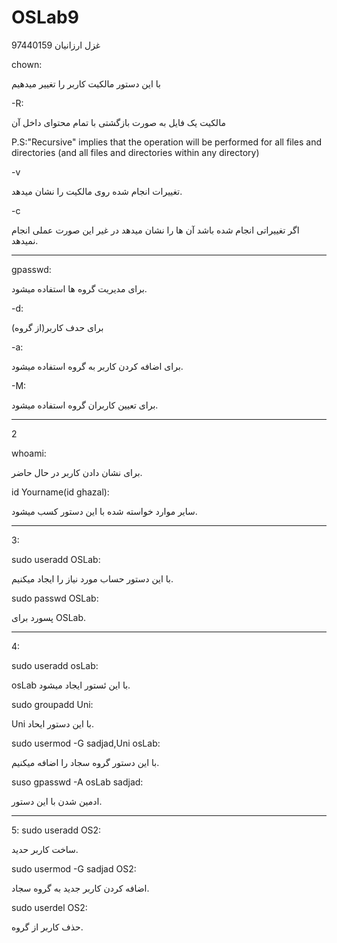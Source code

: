 # OSLab9
غزل ارزانیان 97440159

chown:

با این دستور مالکیت کاربر را تغییر میدهیم

-R:

مالکیت یک فایل به صورت بازگشتی با تمام محتوای داخل آن

P.S:"Recursive" implies that the operation will be performed for all files and directories (and all files and directories within any directory)

-v

تغییرات انجام شده روی مالکیت را نشان میدهد.

-c

اگر تغییراتی انجام شده باشد آن ها را نشان میدهد در غیر این صورت عملی انجام نمیدهد.

-----------------------------------------------------------------------------------------------------------------------------------------------------------------------------------
gpasswd:

برای مدیریت گروه ها استفاده میشود.

-d:

برای حدف کاربر(از گروه)

-a:

برای اضافه کردن کاربر به گروه استفاده میشود.

-M:

برای تعیین کاربران گروه استفاده میشود.

---------------------------------------------------------------------------------------------------------------------------------------------------------------------------------
2

whoami:

برای نشان دادن کاربر در حال حاضر.

id Yourname(id ghazal):

سایر موارد خواسته شده با این دستور کسب میشود.

---------------------------------------------------------------------------------------------------------------------------------------------------------------------------------
3:

sudo useradd OSLab:

با این دستور حساب مورد نیاز را ایجاد میکنیم.

sudo passwd OSLab:

پسورد برای OSLab.

---------------------------------------------------------------------------------------------------------------------------------------------------------------------------------
4:

sudo useradd osLab:

osLab  با این ئستور ایجاد میشود.

sudo groupadd Uni:

Uni با این دستور ایحاد.

sudo usermod -G sadjad,Uni osLab:

با این دستور گروه سجاد را اضافه میکنیم.

suso gpasswd -A osLab sadjad:

ادمین شدن با این دستور.

---------------------------------------------------------------------------------------------------------------------------------------------------------------------------------
5:
sudo useradd OS2:

ساخت کاربر حدید.

sudo usermod -G sadjad OS2:

اضافه کردن کاربر جدید به گروه سجاد.

sudo userdel OS2:

 حذف کاربر از گروه.
 
 



